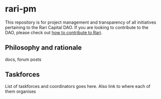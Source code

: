 # rari-pm

This repository is for project management and transparency of all initiatives pertaining to the Rari Capital DAO. If you are looking to contribute to the DAO, please check out [how to contribute to Rari](how-to-contribute.md).

## Philosophy and rationale

docs, forum posts

## Taskforces

List of taskforces and coordinators goes here. Also link to where each of them organises
